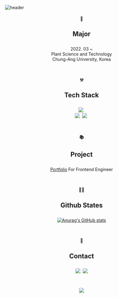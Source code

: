 ![header](https://capsule-render.vercel.app/api?type=waving&height=300&color=E3A6AE&text=I'M%20SEORYEONG!&fontAlign=50&fontAlignY=44&fontColor=FFFFFF)

<h4 align="center">🌱</h4>
<h4 align="center" style="font-size: 1.5em;">Major</h4>
<p align="center">  
    <span>2022. 03 ~</span><br>
    <span>Plant Science and Technology</span><br>
    <span>Chung-Ang University, Korea</span>
</p>
<br>

<h4 align="center">⚒</h4>
<h4 align="center" style="font-size: 1.5em;">Tech Stack</h4>

<p align="center">
  <img src="https://img.shields.io/badge/Javascript-ffb13b?style=flat-square&logo=javascript&logoColor=white"/></a>&nbsp 
  <br>
  <img src="https://img.shields.io/badge/C++-00599C?style=flat-square&logo=C%2B%2B&logoColor=white"/></a>&nbsp 
  <img src="https://img.shields.io/badge/Python-3766AB?style=flat-square&logo=Python&logoColor=white"/></a>&nbsp 
</p>
<br>

<h4 align="center">📚</h4>
<h4 align="center" style="font-size: 1.5em;">Project</h4>
<p align="center">
    <span><a href="http://wojaeloversclub.dothome.co.kr/" target="_blank">Portfolio</a></span>
    <span>For Frontend Engineer</span><br>
</p>
<br>

<div align="center">    
<h4 align="center">👩‍💻</h4>
<h4 align="center" style="font-size: 1.5em;">Github States</h4>
    
<div align="center">
    
[![Anurag's GitHub stats](https://github-readme-stats.vercel.app/api?username=se0rye0ng&hide_title=true&show_icons=true&include_all_commits=true&disable_animations=true&theme=vue)](https://github.com/anuraghazra/github-readme-stats)
</div>
<br>
<h4 align="center">📨</h4>
<h4 align="center" style="font-size: 1.5em;">Contact</h4>
<p align="center">
  <a href="https://www.instagram.com/se0rye0ng/"><img src="https://img.shields.io/badge/Instagram-E4405F?style=flat-square&logo=Instagram&logoColor=white&link=https://www.instagram.com/hye_inisfree/"/></a>&nbsp
    <a href="mailto:tjfud021030@gmail.com"><img src="https://img.shields.io/badge/Gmail-d14836?style=flat-square&logo=Gmail&logoColor=white&link=tjfud021030@gmail.com"/></a>
</p>
</p>
<br>
<p align="center">
  <a href="https://hits.seeyoufarm.com"><img src="https://hits.seeyoufarm.com/api/count/incr/badge.svg?url=https%3A%2F%2Fgithub.com%2Fhyeinisfree&count_bg=%2341B883&count_bg=%23F5A2A2&title_bg=%23CDC2C2&icon=github.svg&icon_color=F5A2A2&title=hits&edge_flat=false"/></a>
</p>
